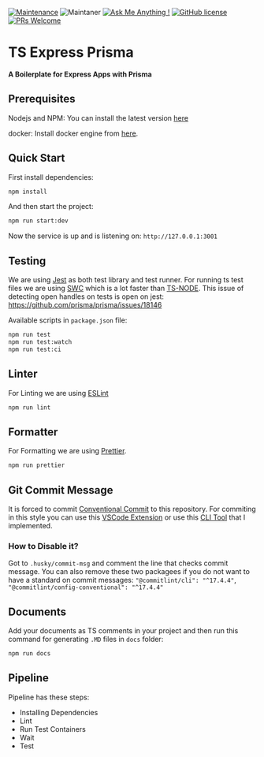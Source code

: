[![Maintenance](https://img.shields.io/badge/Maintained%3F-yes-green.svg)](https://github.com/pshaddel/ts-express-prisma-rest/commits/master)
![Maintaner](https://img.shields.io/badge/maintainer-Poorshad-blue)
[![Ask Me Anything !](https://img.shields.io/badge/Ask%20me-anything-1abc9c.svg)](https://github.com/pshaddel)
[![GitHub license](https://img.shields.io/badge/license-MIT-blue.svg)](https://github.com/pshaddel/ts-express-prisma-rest/blob/master/LICENSE)
[![PRs Welcome](https://img.shields.io/badge/PRs-welcome-orange.svg)](https://github.com/pshaddel/ts-express-prisma-rest/compare)


# TS Express Prisma
<b>A Boilerplate for Express Apps with Prisma</b>

## Prerequisites
Nodejs and NPM: You can install the latest version [here](https://nodejs.org/en/download)

docker: Install docker engine from [here](https://docs.docker.com/get-docker/).

## Quick Start
First install dependencies:
```bash
npm install
```

And then start the project:
```bash
npm run start:dev
```

Now the service is up and is listening on: `http://127.0.0.1:3001`


## Testing
We are using [Jest](https://jestjs.io/) as both test library and test runner. For running ts test files we are using [SWC](https://swc.rs/docs/usage/jest) which is a lot faster than [TS-NODE](https://github.com/TypeStrong/ts-node). 
This issue of detecting open handles on tests is open on jest: https://github.com/prisma/prisma/issues/18146

Available scripts in `package.json` file:
```bash
npm run test
npm run test:watch
npm run test:ci
```

## Linter
For Linting we are using [ESLint](https://eslint.org/)
```bash
npm run lint
```
## Formatter
For Formatting we are using [Prettier](https://prettier.io/).
```bash
npm run prettier
```
## Git Commit Message
It is forced to commit [Conventional Commit](https://www.conventionalcommits.org/en/v1.0.0/) to this repository. For commiting in this style you can use this [VSCode Extension](https://marketplace.visualstudio.com/items?itemName=vivaxy.vscode-conventional-commits) or use this [CLI Tool](https://github.com/pshaddel/homebrew-conventionalcommit) that I implemented.
### How to Disable it? 

Got to `.husky/commit-msg` and comment the line that checks commit message. You can also remove these two packagees if you do not want to have a standard on commit messages: `"@commitlint/cli": "^17.4.4"`, `"@commitlint/config-conventional": "^17.4.4"`

## Documents
Add your documents as TS comments in your project and then run this command for generating `.MD` files in `docs` folder:

```bash
npm run docs
```

## Pipeline
Pipeline has these steps:
- Installing Dependencies
- Lint
- Run Test Containers
- Wait
- Test

